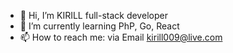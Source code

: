 - 👋 Hi, I’m KIRILL full-stack developer
- 🌱 I’m currently learning PhP, Go, React
- 📫 How to reach me: via Email kirill009@live.com

<!---
kirill1235201/kirill1235201 is a ✨ special ✨ repository because its `README.md` (this file) appears on your GitHub profile.
You can click the Preview link to take a look at your changes.
--->

